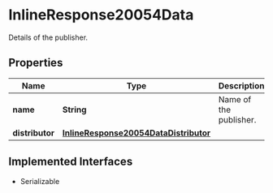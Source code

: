 

# InlineResponse20054Data

Details of the publisher.

## Properties

Name | Type | Description | Notes
------------ | ------------- | ------------- | -------------
**name** | **String** | Name of the publisher. |  [optional]
**distributor** | [**InlineResponse20054DataDistributor**](InlineResponse20054DataDistributor.md) |  |  [optional]


## Implemented Interfaces

* Serializable


